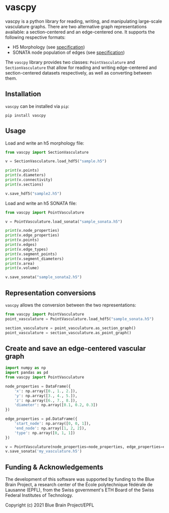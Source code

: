 vascpy
======

vascpy is a python library for reading, writing, and manipulating large-scale vasculature graphs. There are two alternative graph representations available: a section-centered and an edge-centered one. It supports the following respective formats:

* H5 Morphology (see [specification](https://github.com/BlueBrain/h5-vasc-graph))
* SONATA node population of edges (see [specification](https://github.com/AllenInstitute/sonata/blob/master/docs/SONATA_DEVELOPER_GUIDE.md))

The `vascpy` library provides two classes: `PointVasculature` and `SectionVasculature` that allow for reading and writing edge-centered and section-centered datasets respectively, as well as converting between them.

Installation
------------
`vascpy` can be installed via `pip`:
```
pip install vascpy
```

Usage
-----

Load and write an h5 morphology file:

```python
from vascpy import SectionVasculature

v = SectionVasculature.load_hdf5("sample.h5")

print(v.points)
print(v.diameters)
print(v.connectivity)
print(v.sections)

v.save_hdf5("sample2.h5")
```

Load and write an h5 SONATA file:
```python
from vascpy import PointVasculature

v = PointVasculature.load_sonata("sample_sonata.h5")

print(v.node_properties)
print(v.edge_properties)
print(v.points)
print(v.edges)
print(v.edge_types)
print(v.segment_points)
print(v.segment_diameters)
print(v.area)
print(v.volume)

v.save_sonata("sample_sonata2.h5")
```

Representation conversions
-----------

`vascpy` allows the conversion between the two representations:

```python
from vascpy import PointVasculature
point_vasculature = PointVasculature.load_hdf5("sample_sonata.h5")

section_vasculature = point_vasculature.as_section_graph()
point_vasculature = section_vasculature.as_point_graph()
```

Create and save an edge-centered vascular graph
-----------------------------------------------

```python
import numpy as np
import pandas as pd
from vascpy import PointVasculature

node_properties = DataFrame({
    'x': np.array([0., 1., 2.]),
    'y': np.array([3., 4., 5.]),
    'z': np.array([6., 7., 8.]),
    'diameter': np.array([0.1, 0.2, 0.3])
})

edge_properties = pd.DataFrame({
    'start_node': np.array([0, 0, 1]),
    'end_node': np.array([1, 2, 2]),
    'type': np.array([0, 1, 1])
})

v = PointVasculature(node_properties=node_properties, edge_properties=edge_properties)
v.save_sonata('my_vasculature.h5')
```
Funding & Acknowledgements
-------------------------

The development of this software was supported by funding to the Blue Brain Project, a research center of the École polytechnique fédérale de Lausanne (EPFL), from the Swiss government's ETH Board of the Swiss Federal Institutes of Technology.

Copyright (c) 2021 Blue Brain Project/EPFL
